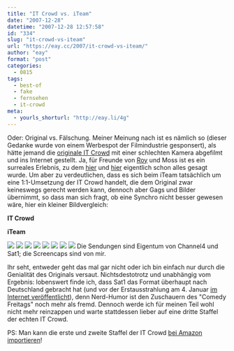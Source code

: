 ```yaml
---
title: "IT Crowd vs. iTeam"
date: "2007-12-28"
datetime: "2007-12-28 12:57:58"
id: "334"
slug: "it-crowd-vs-iteam"
url: "https://eay.cc/2007/it-crowd-vs-iteam/"
author: "eay"
format: "post"
categories:
  - 0815
tags:
  - best-of
  - fake
  - fernsehen
  - it-crowd
meta:
  - yourls_shorturl: "http://eay.li/4g"
---
```


Oder: Original vs. Fälschung. Meiner Meinung nach ist es nämlich so (dieser Gedanke wurde von einem Werbespot der Filmindustrie gesponsert), als hätte jemand die [originale IT Crowd](//eay.cc/2007/have-you-tried-turning-it-off-and-on-again/) mit einer schlechten Kamera abgefilmt und ins Internet gestellt. Ja, für Freunde von [Roy](//eay.cc/2007/du-bist-roy/) und Moss ist es ein surreales Erlebnis, zu dem [hier](http://www.nerdcore.de/wp/2007/12/27/die-erste-folge-der-deutschen-it-crowd-online-bei-sat1/) und [hier](http://www.i-jeriko.de/2007/12/27/haha-deutsche-it-crowd-online-ha-haha-ha/) eigentlich schon alles gesagt wurde. Um aber zu verdeutlichen, dass es sich beim iTeam tatsächlich um eine 1:1-Umsetzung der IT Crowd handelt, die dem Original zwar keineswegs gerecht werden kann, dennoch aber Gags und Bilder übernimmt, so dass man sich fragt, ob eine Synchro nicht besser gewesen wäre, hier ein kleiner Bildvergleich:

**IT Crowd**

**iTeam**

![](/uploads/2007/it01a.jpg) ![](/uploads/2007/it01b.jpg) ![](/uploads/2007/it02a.jpg) ![](/uploads/2007/it02b.jpg) ![](/uploads/2007/it03a.jpg) ![](/uploads/2007/it03b.jpg) ![](/uploads/2007/it04a.jpg) ![](/uploads/2007/it04b.jpg) Die Sendungen sind Eigentum von Channel4 und Sat1; die Screencaps sind von mir.

Ihr seht, entweder geht das mal gar nicht oder ich bin einfach nur durch die Genialität des Originals versaut. Nichtsdestotrotz und unabhängig vom Ergebnis: lobenswert finde ich, dass Sat1 das Format überhaupt nach Deutschland gebracht hat (und vor der Erstausstrahlung am 4. Januar [im Internet veröffentlicht](http://www.sat1.de/comedy_show/iteam/videos/content/27094/)), denn Nerd-Humor ist den Zuschauern des "Comedy Freitags" noch mehr als fremd. Dennoch werde ich für meinen Teil wohl nicht mehr reinzappen und warte stattdessen lieber auf eine dritte Staffel der echten IT Crowd.

PS: Man kann die erste und zweite Staffel der IT Crowd [bei Amazon importieren](http://www.amazon.de/exec/obidos/ASIN/B000VI5KLU/eayznet-21)!

